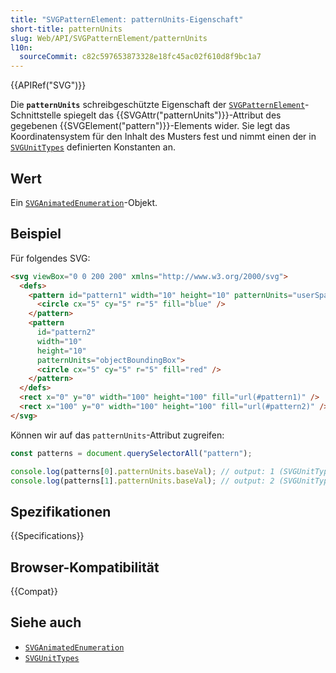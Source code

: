 ```yaml
---
title: "SVGPatternElement: patternUnits-Eigenschaft"
short-title: patternUnits
slug: Web/API/SVGPatternElement/patternUnits
l10n:
  sourceCommit: c82c597653873328e18fc45ac02f610d8f9bc1a7
---
```


{{APIRef("SVG")}}

Die **`patternUnits`** schreibgeschützte Eigenschaft der [`SVGPatternElement`](/de/docs/Web/API/SVGPatternElement)-Schnittstelle spiegelt das {{SVGAttr("patternUnits")}}-Attribut des gegebenen {{SVGElement("pattern")}}-Elements wider. Sie legt das Koordinatensystem für den Inhalt des Musters fest und nimmt einen der in [`SVGUnitTypes`](/de/docs/Web/API/SVGUnitTypes) definierten Konstanten an.

## Wert

Ein [`SVGAnimatedEnumeration`](/de/docs/Web/API/SVGAnimatedEnumeration)-Objekt.

## Beispiel

Für folgendes SVG:

```html
<svg viewBox="0 0 200 200" xmlns="http://www.w3.org/2000/svg">
  <defs>
    <pattern id="pattern1" width="10" height="10" patternUnits="userSpaceOnUse">
      <circle cx="5" cy="5" r="5" fill="blue" />
    </pattern>
    <pattern
      id="pattern2"
      width="10"
      height="10"
      patternUnits="objectBoundingBox">
      <circle cx="5" cy="5" r="5" fill="red" />
    </pattern>
  </defs>
  <rect x="0" y="0" width="100" height="100" fill="url(#pattern1)" />
  <rect x="100" y="0" width="100" height="100" fill="url(#pattern2)" />
</svg>
```

Können wir auf das `patternUnits`-Attribut zugreifen:

```js
const patterns = document.querySelectorAll("pattern");

console.log(patterns[0].patternUnits.baseVal); // output: 1 (SVGUnitTypes.USERSPACEONUSE)
console.log(patterns[1].patternUnits.baseVal); // output: 2 (SVGUnitTypes.OBJECTBOUNDINGBOX)
```

## Spezifikationen

{{Specifications}}

## Browser-Kompatibilität

{{Compat}}

## Siehe auch

- [`SVGAnimatedEnumeration`](/de/docs/Web/API/SVGAnimatedEnumeration)
- [`SVGUnitTypes`](/de/docs/Web/API/SVGUnitTypes)
